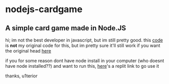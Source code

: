 # nodejs-cardgame
A simple card game made in Node.JS
---
hi; im not the best developer in javascript, but im still pretty good.
this [code](https://raw.githubusercontent.com/acapzine/nodejs-cardgame/main/main.js) is **not** my original code for this, but im pretty sure it'll still work
if you want the original head [here](https://raw.githubusercontent.com/acapzine/nodejs-cardgame/main/b.js)

if you for some reason dont have node install in your computer (who doesnt have node installed??) and want to run this, [here](https://replit.com/@acapzine/nodejs-cardgame)'s a replit link to go use it

thanks,
u1terior
